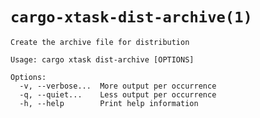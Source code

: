 # `cargo-xtask-dist-archive(1)`

```test
Create the archive file for distribution

Usage: cargo xtask dist-archive [OPTIONS]

Options:
  -v, --verbose...  More output per occurrence
  -q, --quiet...    Less output per occurrence
  -h, --help        Print help information
```
